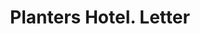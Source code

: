 ---
doi: 10.7916/D8WM2RGF
date_other: '1898'
date_other_textual: '1898'
form: correspondence
genre:
- Letters (correspondence)
name:
- Planters Hotel
object_in_context_url: https://biggert.cul.columbia.edu/items/view/ave_biggert_00720
subject_hierarchical_geographic:
- St. Louis, Missouri, United States
subject_name:
- Planters Hotel
title: Planters Hotel. Letter
sort_title: Planters Hotel. Letter
call_number: ave_biggert_00720
coordinates:
- 38.62722222222222,-90.19777777777779
pid: ave_biggert_00720
identifiers: ave_biggert_00720
thumbnail: false
permalink: /biggert/ave_biggert_00720/
layout: iiif-image-page
---